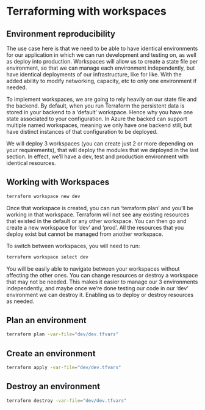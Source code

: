 # Terraforming with workspaces

## Environment reproducibility

The use case here is that we need to be able to have identical environments for our application in which we can run development and testing on, as well as deploy into production. Workspaces will allow us to create a state file per environment, so that we can manage each environment independently, but have identical deployments of our infrastructure, like for like. With the added ability to modify networking, capacity, etc to only one environment if needed.

To implement workspaces, we are going to rely heavily on our state file and the backend. By default, when you run Terraform the persistent data is stored in your backend to a ‘default’ workspace. Hence why you have one state associated to your configuration. In Azure the backed can support multiple named workspaces, meaning we only have one backend still, but have distinct instances of that configuration to be deployed.

We will deploy 3 workspaces (you can create just 2 or more depending on your requirements), that will deploy the modules that we deployed in the last section. In effect, we’ll have a dev, test and production environment with identical resources.

## Working with Workspaces

```sh
terraform workspace new dev
```

Once that workspace is created, you can run ‘terraform plan’ and you’ll be working in that workspace. Terraform will not see any existing resources that existed in the default or any other workspace. You can then go and create a new workspace for ‘dev’ and ‘prod’. All the resources that you deploy exist but cannot be managed from another workspace.

To switch between workspaces, you will need to run:

```sh
terraform workspace select dev
```

You will be easily able to navigate between your workspaces without affecting the other ones. You can change resources or destroy a workspace that may not be needed. This makes it easier to manage our 3 environments independently, and maybe once we’re done testing our code in our ‘dev’ environment we can destroy it. Enabling us to deploy or destroy resources as needed.

## Plan an environment

```sh
terraform plan -var-file="dev/dev.tfvars"
```

## Create an environment

```sh
terraform apply -var-file="dev/dev.tfvars"
```

## Destroy an environment

```sh
terraform destroy -var-file="dev/dev.tfvars"
```

